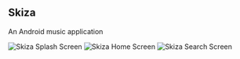## Skiza

An Android music application

![Skiza Splash Screen](https://github.com/liltrendi/Skiza/raw/main/src/assets/readme/splash.png) ![Skiza Home Screen](https://github.com/liltrendi/Skiza/raw/main/src/assets/readme/home.png) ![Skiza Search Screen](https://github.com/liltrendi/Skiza/raw/main/src/assets/readme/search.png)
